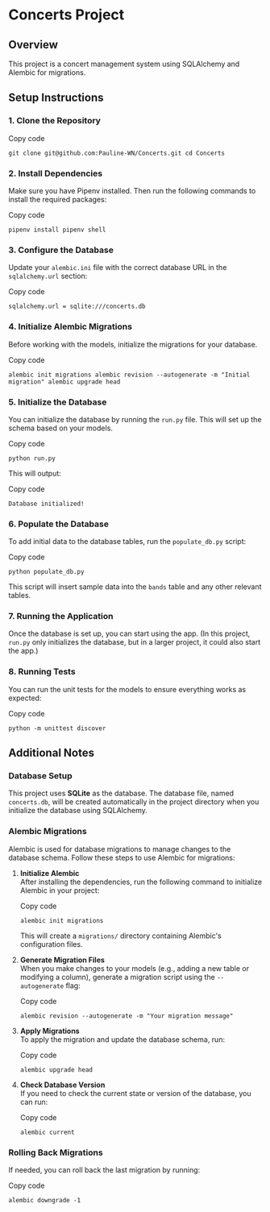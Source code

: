 Concerts Project
================

Overview
--------

This project is a concert management system using SQLAlchemy and Alembic for migrations.

Setup Instructions
------------------

### 1\. Clone the Repository

Copy code

`git clone git@github.com:Pauline-WN/Concerts.git
cd Concerts`

### 2\. Install Dependencies

Make sure you have Pipenv installed. Then run the following commands to install the required packages:

Copy code

`pipenv install
pipenv shell`

### 3\. Configure the Database

Update your `alembic.ini` file with the correct database URL in the `sqlalchemy.url` section:

Copy code

`sqlalchemy.url = sqlite:///concerts.db`

### 4\. Initialize Alembic Migrations

Before working with the models, initialize the migrations for your database.

Copy code

`alembic init migrations
alembic revision --autogenerate -m "Initial migration"
alembic upgrade head`

### 5\. Initialize the Database

You can initialize the database by running the `run.py` file. This will set up the schema based on your models.

Copy code

`python run.py`

This will output:

Copy code

`Database initialized!`

### 6\. Populate the Database

To add initial data to the database tables, run the `populate_db.py` script:

Copy code

`python populate_db.py`

This script will insert sample data into the `bands` table and any other relevant tables.

### 7\. Running the Application

Once the database is set up, you can start using the app. (In this project, `run.py` only initializes the database, but in a larger project, it could also start the app.)

### 8\. Running Tests

You can run the unit tests for the models to ensure everything works as expected:

Copy code

`python -m unittest discover`

Additional Notes
----------------

### Database Setup

This project uses **SQLite** as the database. The database file, named `concerts.db`, will be created automatically in the project directory when you initialize the database using SQLAlchemy.

### Alembic Migrations

Alembic is used for database migrations to manage changes to the database schema. Follow these steps to use Alembic for migrations:

1.  **Initialize Alembic**\
    After installing the dependencies, run the following command to initialize Alembic in your project:

      Copy code

    `alembic init migrations`

    This will create a `migrations/` directory containing Alembic's configuration files.

2.  **Generate Migration Files**\
    When you make changes to your models (e.g., adding a new table or modifying a column), generate a migration script using the `--autogenerate` flag:

      Copy code

    `alembic revision --autogenerate -m "Your migration message"`

3.  **Apply Migrations**\
    To apply the migration and update the database schema, run:

     Copy code

    `alembic upgrade head`

4.  **Check Database Version**\
    If you need to check the current state or version of the database, you can run:

       Copy code

    `alembic current`

### Rolling Back Migrations

If needed, you can roll back the last migration by running:

Copy code

`alembic downgrade -1`